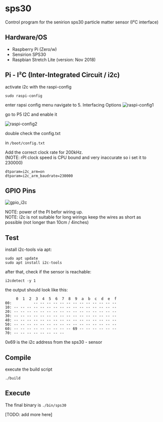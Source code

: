# sps30
Control program for the senirion sps30 particle matter sensor (I²C interface)

## Hardware/OS
* Raspberry Pi (Zero/w)
* Sensirion SPS30
* Raspbian Stretch Lite (version: Nov 2018)

## Pi - I²C (Inter-Integrated Circuit / i2c) 
activate i2c with the raspi-config
```
sudo raspi-config
```
enter rapsi config menu navigate to 5. Interfacing Options
![raspi-config1](https://raw.githubusercontent.com/brannow/sps30/master/docs/raspi-config_level1.png)

go to P5 I2C and enable it

![raspi-config2](https://raw.githubusercontent.com/brannow/sps30/master/docs/i2c_enable.png)

double check the config.txt 

in ```/boot/config.txt```
 
Add the correct clock rate for 200kHz. <br /> (NOTE: rPI clock speed is CPU bound and very inaccurate so i set it to 230000)
```
dtparam=i2c_arm=on
dtparam=i2c_arm_baudrate=230000
```

## GPIO Pins

![gpio_i2c](https://raw.githubusercontent.com/brannow/sps30/master/docs/gpio_i2c.png)

NOTE: power of the PI befor wiring up.<br />
NOTE: i2c is not suitable for long wirings keep the wires as short as possible (not longer than 10cm / 4inches)

## Test

install i2c-tools via apt:
``` 
sudo apt update
sudo apt install i2c-tools
```

after that, check if the sensor is reachable:
```
i2cdetect -y 1
```
the output should look like this: 
``` 
     0  1  2  3  4  5  6  7  8  9  a  b  c  d  e  f
00:          -- -- -- -- -- -- -- -- -- -- -- -- -- 
10: -- -- -- -- -- -- -- -- -- -- -- -- -- -- -- -- 
20: -- -- -- -- -- -- -- -- -- -- -- -- -- -- -- -- 
30: -- -- -- -- -- -- -- -- -- -- -- -- -- -- -- -- 
40: -- -- -- -- -- -- -- -- -- -- -- -- -- -- -- -- 
50: -- -- -- -- -- -- -- -- -- -- -- -- -- -- -- -- 
60: -- -- -- -- -- -- -- -- -- 69 -- -- -- -- -- -- 
70: -- -- -- -- -- -- -- --  
```

0x69 is the i2c address from the sps30 - sensor

## Compile 
execute the build script 
```
./build
```

## Execute
The final binary is ```./bin/sps30```

[TODO: add more here]
